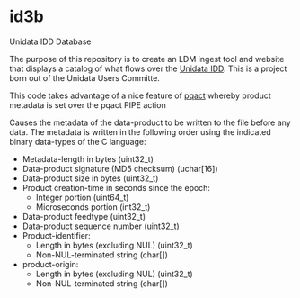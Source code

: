 # id3b
Unidata IDD Database

The purpose of this repository is to create an LDM ingest tool and website that
displays a catalog of what flows over the [Unidata IDD](http://www.unidata.ucar.edu/projects/index.html#idd). This is a project born out of the Unidata Users Committe.

This code takes advantage of a nice feature of [pqact](https://www.unidata.ucar.edu/software/ldm/ldm-current/basics/pqact.conf.html) whereby product metadata is set over the pqact PIPE action

Causes the metadata of the data-product to be written to the file before any 
data. The metadata is written in the following order using the indicated binary data-types of the C language:

* Metadata-length in bytes (uint32_t)
* Data-product signature (MD5 checksum) (uchar[16])
* Data-product size in bytes (uint32_t)
* Product creation-time in seconds since the epoch:
    * Integer portion (uint64_t)
    * Microseconds portion (int32_t)
* Data-product feedtype (uint32_t)
* Data-product sequence number (uint32_t)
* Product-identifier:
    * Length in bytes (excluding NUL) (uint32_t)
    * Non-NUL-terminated string (char[])
* product-origin:
    * Length in bytes (excluding NUL) (uint32_t)
    * Non-NUL-terminated string (char[])
